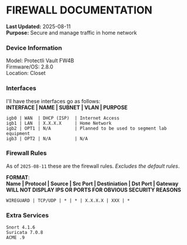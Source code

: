 # FIREWALL DOCUMENTATION

**Last Updated:** 2025-08-11  
**Purpose:** Secure and manage traffic in home network

### Device Information 
Model: Protectli Vault FW4B  
Firmware/OS: 2.8.0  
Location: Closet


### Interfaces

I'll have these interfaces go as follows:  
**INTERFACE | NAME | SUBNET | VLAN | PURPOSE**

`igb0 | WAN  | DHCP (ISP)  | Internet Access`  
`igb1 | LAN  | X.X.X.X     | Home Network`  
`igb2 | OPT1 | N/A         | Planned to be used to segment lab equipment`  
`igb3 | OPT2 | N/A         | N/A`

### Firewall Rules

As of `2025-08-11` these are the firewall rules. *Excludes the default rules*.

**FORMAT**:  
**Name | Protocol | Source | Src Port | Destiniation | Dst Port | Gateway**  
**WILL NOT DISPLAY IPS OR PORTS FOR OBVIOUS SECURITY REASONS**

`WIREGUARD | TCP/UDP | * | * | X.X.X.X | XXX | * `

### Extra Services 

`Snort 4.1.6`  
`Suricata 7.0.8`  
`ACME .9`



